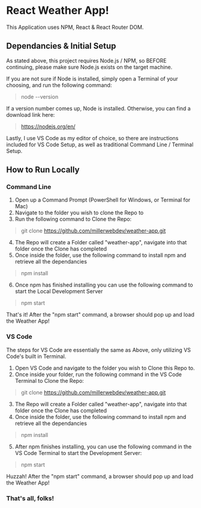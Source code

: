 # React Weather App!
This Application uses NPM, React & React Router DOM.

## Dependancies & Initial Setup
As stated above, this project requires Node.js / NPM, so BEFORE continuing, please make sure Node.js exists on the target machine.

If you are not sure if Node is installed, simply open a Terminal of your choosing, and run the following command:

> node --version

If a version number comes up, Node is installed. Otherwise, you can find a download link here:

>https://nodejs.org/en/

Lastly, I use VS Code as my editor of choice, so there are instructions included for VS Code Setup, as well as traditional Command Line / Terminal Setup.


## How to Run Locally

### Command Line
1. Open up a Command Prompt (PowerShell for Windows, or Terminal for Mac)
2. Navigate to the folder you wish to clone the Repo to
3. Run the following command to Clone the Repo:
> git clone https://github.com/millerwebdev/weather-app.git
4. The Repo will create a Folder called "weather-app", navigate into that folder once the Clone has completed
5. Once inside the folder, use the following command to install npm and retrieve all the dependancies
> npm install
6. Once npm has finished installing you can use the following command to start the Local Development Server
> npm start

That's it! After the "npm start" command, a browser should pop up and load the Weather App!

### VS Code
The steps for VS Code are essentially the same as Above, only utilizing VS Code's built in Terminal.

1. Open VS Code and navigate to the folder you wish to Clone this Repo to.
2. Once inside your folder, run the following command in the VS Code Terminal to Clone the Repo:
> git clone https://github.com/millerwebdev/weather-app.git
3. The Repo will create a Folder called "weather-app", navigate into that folder once the Clone has completed
4. Once inside the folder, use the following command to install npm and retrieve all the dependancies
> npm install
5. After npm finishes installing, you can use the following command in the VS Code Terminal to start the Development Server:
> npm start

Huzzah! After the "npm start" command, a browser should pop up and load the Weather App!


### That's all, folks!
